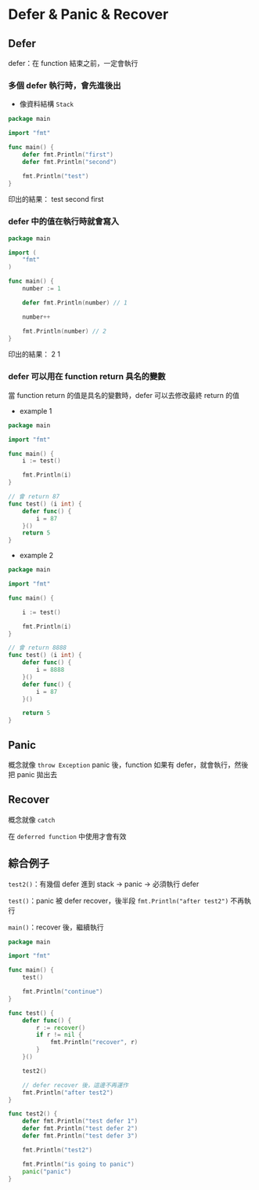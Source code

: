 # Defer & Panic & Recover

## Defer

defer：在 function 結束之前，一定會執行

### 多個 defer 執行時，會先進後出

- 像資料結構 `Stack`

```go
package main

import "fmt"

func main() {
	defer fmt.Println("first")
	defer fmt.Println("second")

	fmt.Println("test")
}
```

印出的結果：
test
second
first

### defer 中的值在執行時就會寫入

```go
package main

import (
	"fmt"
)

func main() {
	number := 1

	defer fmt.Println(number) // 1

	number++

	fmt.Println(number) // 2
}
```

印出的結果：
2
1

### defer 可以用在 function return 具名的變數

當 function return 的值是具名的變數時，defer 可以去修改最終 return 的值

- example 1

```go
package main

import "fmt"

func main() {
	i := test()

	fmt.Println(i)
}

// 會 return 87
func test() (i int) {
	defer func() {
		i = 87
	}()
	return 5
}
```

- example 2

```go
package main

import "fmt"

func main() {

	i := test()

	fmt.Println(i)
}

// 會 return 8888
func test() (i int) {
	defer func() {
		i = 8888
	}()
	defer func() {
		i = 87
	}()

	return 5
}
```

## Panic

概念就像 `throw Exception`
panic 後，function 如果有 defer，就會執行，然後把 panic 拋出去

## Recover

概念就像 `catch`

在 `deferred function` 中使用才會有效

## 綜合例子

`test2()`：有幾個 defer 進到 stack →  panic → 必須執行 defer

`test()`：panic 被 defer recover，後半段 `fmt.Println("after test2")` 不再執行

`main()`：recover 後，繼續執行

```go
package main

import "fmt"

func main() {
	test()

	fmt.Println("continue")
}

func test() {
	defer func() {
		r := recover()
		if r != nil {
			fmt.Println("recover", r)
		}
	}()

	test2()

	// defer recover 後，這邊不再運作
	fmt.Println("after test2")
}

func test2() {
	defer fmt.Println("test defer 1")
	defer fmt.Println("test defer 2")
	defer fmt.Println("test defer 3")

	fmt.Println("test2")

	fmt.Println("is going to panic")
	panic("panic")
}
```